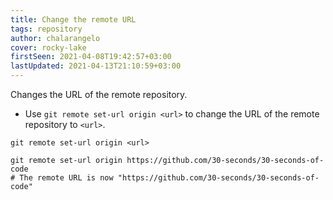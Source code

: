 ```yaml
---
title: Change the remote URL
tags: repository
author: chalarangelo
cover: rocky-lake
firstSeen: 2021-04-08T19:42:57+03:00
lastUpdated: 2021-04-13T21:10:59+03:00
---
```


Changes the URL of the remote repository.

- Use `git remote set-url origin <url>` to change the URL of the remote repository to `<url>`.

```shell
git remote set-url origin <url>
```

```shell
git remote set-url origin https://github.com/30-seconds/30-seconds-of-code
# The remote URL is now "https://github.com/30-seconds/30-seconds-of-code"
```
